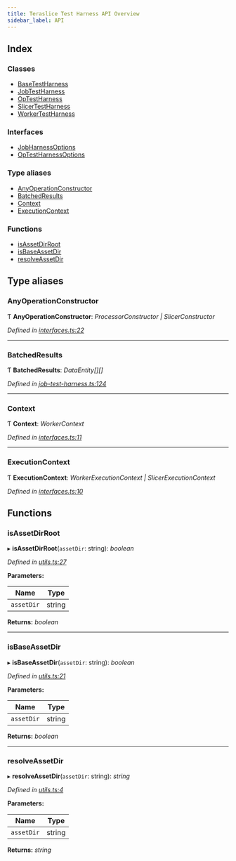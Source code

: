 ```yaml
---
title: Teraslice Test Harness API Overview
sidebar_label: API
---
```


## Index

### Classes

* [BaseTestHarness](classes/basetestharness.md)
* [JobTestHarness](classes/jobtestharness.md)
* [OpTestHarness](classes/optestharness.md)
* [SlicerTestHarness](classes/slicertestharness.md)
* [WorkerTestHarness](classes/workertestharness.md)

### Interfaces

* [JobHarnessOptions](interfaces/jobharnessoptions.md)
* [OpTestHarnessOptions](interfaces/optestharnessoptions.md)

### Type aliases

* [AnyOperationConstructor](overview.md#anyoperationconstructor)
* [BatchedResults](overview.md#batchedresults)
* [Context](overview.md#context)
* [ExecutionContext](overview.md#executioncontext)

### Functions

* [isAssetDirRoot](overview.md#isassetdirroot)
* [isBaseAssetDir](overview.md#isbaseassetdir)
* [resolveAssetDir](overview.md#resolveassetdir)

## Type aliases

###  AnyOperationConstructor

Ƭ **AnyOperationConstructor**: *ProcessorConstructor | SlicerConstructor*

*Defined in [interfaces.ts:22](https://github.com/terascope/teraslice/blob/b843209f9/packages/teraslice-test-harness/src/interfaces.ts#L22)*

___

###  BatchedResults

Ƭ **BatchedResults**: *DataEntity[][]*

*Defined in [job-test-harness.ts:124](https://github.com/terascope/teraslice/blob/b843209f9/packages/teraslice-test-harness/src/job-test-harness.ts#L124)*

___

###  Context

Ƭ **Context**: *WorkerContext*

*Defined in [interfaces.ts:11](https://github.com/terascope/teraslice/blob/b843209f9/packages/teraslice-test-harness/src/interfaces.ts#L11)*

___

###  ExecutionContext

Ƭ **ExecutionContext**: *WorkerExecutionContext | SlicerExecutionContext*

*Defined in [interfaces.ts:10](https://github.com/terascope/teraslice/blob/b843209f9/packages/teraslice-test-harness/src/interfaces.ts#L10)*

## Functions

###  isAssetDirRoot

▸ **isAssetDirRoot**(`assetDir`: string): *boolean*

*Defined in [utils.ts:27](https://github.com/terascope/teraslice/blob/b843209f9/packages/teraslice-test-harness/src/utils.ts#L27)*

**Parameters:**

Name | Type |
------ | ------ |
`assetDir` | string |

**Returns:** *boolean*

___

###  isBaseAssetDir

▸ **isBaseAssetDir**(`assetDir`: string): *boolean*

*Defined in [utils.ts:21](https://github.com/terascope/teraslice/blob/b843209f9/packages/teraslice-test-harness/src/utils.ts#L21)*

**Parameters:**

Name | Type |
------ | ------ |
`assetDir` | string |

**Returns:** *boolean*

___

###  resolveAssetDir

▸ **resolveAssetDir**(`assetDir`: string): *string*

*Defined in [utils.ts:4](https://github.com/terascope/teraslice/blob/b843209f9/packages/teraslice-test-harness/src/utils.ts#L4)*

**Parameters:**

Name | Type |
------ | ------ |
`assetDir` | string |

**Returns:** *string*
